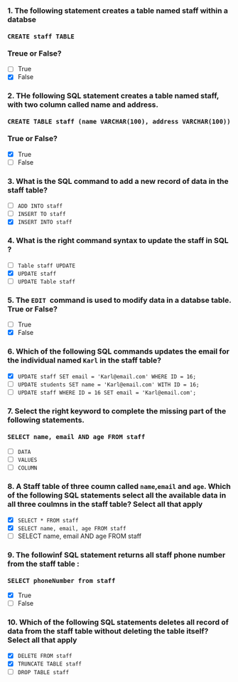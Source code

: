 ### 1. The following statement creates a table named staff within a databse<br><br> ```CREATE staff TABLE```<br><br>Treue or False?

- [ ] True
- [x] False
 
### 2. THe following SQL statement creates a table named staff, with two column called name and address.<br><br>```CREATE TABLE staff (name VARCHAR(100), address VARCHAR(100))```<br><br>True or False?

- [x] True
- [ ] False

### 3. What is the SQL command to add a new record of data in the staff table?

- [ ] ```ADD INTO staff```
- [ ] ```INSERT TO staff```
- [x] ```INSERT INTO staff```

### 4. What is the right command syntax to update the staff in SQL ?

- [ ] ```Table staff UPDATE```
- [x] ```UPDATE staff```
- [ ] ```UPDATE Table staff```

### 5. The ```EDIT ```command is used to modify data in a databse table. True or False?

- [ ] True
- [x] False

### 6. Which of the following SQL commands updates the email for the individual named ```Karl``` in the staff table?

- [x] ```UPDATE staff SET email = 'Karl@email.com' WHERE ID = 16;```
- [ ] ```UPDATE students SET name = 'Karl@email.com' WITH ID = 16;```
- [ ] ```UPDATE staff WHERE ID = 16 SET email = 'Karl@email.com';```

### 7. Select the right keyword to complete the missing part of the following statements.<br><br>```SELECT name, email AND age FROM staff```

- [ ] ```DATA```
- [ ] ```VALUES```
- [ ] ```COLUMN```

### 8. A Staff table of three coumn called ```name```,```email``` and ```age```. Which of the following SQL statements select all the available data in all three coulmns in the staff table? Select all that apply

- [x] ```SELECT * FROM staff```
- [x] ```SELECT name, email, age FROM staff```
- [ ] SELECT name, email AND age FROM staff

### 9. The followinf SQL statement returns all staff phone number from the staff table : <br><br>```SELECT phoneNumber from staff```

- [x] True
- [ ] False

### 10. Which of the following SQL statements deletes all record of data from the staff table without deleting the table itself? Select all that apply

- [x] ```DELETE FROM staff```
- [x] ```TRUNCATE TABLE staff```
- [ ] ```DROP TABLE staff```
